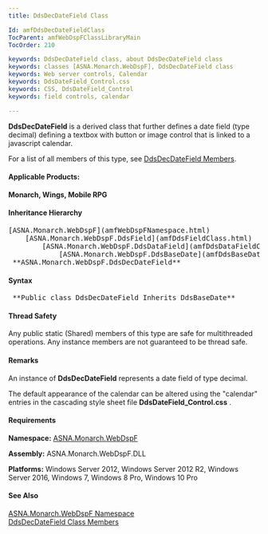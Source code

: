 ```yaml
---
title: DdsDecDateField Class

Id: amfDdsDecDateFieldClass
TocParent: amfWebDspFClassLibraryMain
TocOrder: 210

keywords: DdsDecDateField class, about DdsDecDateField class
keywords: classes [ASNA.Monarch.WebDspF], DdsDecDateField class
keywords: Web server controls, Calendar
keywords: DdsDateField_Control.css
keywords: CSS, DdsDateField_Control
keywords: field controls, calendar

---
```


**DdsDecDateField** is a derived class that further defines a date field (type decimal) defining a textbox with button or image control that is linked to a javascript calendar.

For a list of all members of this type, see [ DdsDecDateField Members](amfDdsDateFieldClassMembers.html).

#### Applicable Products:
**Monarch, Wings, Mobile RPG** 
<!--mine -->

#### Inheritance Hierarchy
<pre>[ASNA.Monarch.WebDspF](amfWebDspFNamespace.html)
    [ASNA.Monarch.WebDspF.DdsField](amfDdsFieldClass.html)
        [ASNA.Monarch.WebDspF.DdsDataField](amfDdsDataFieldClass.html)
            [ASNA.Monarch.WebDspF.DdsBaseDate](amfDdsBaseDateClass.html)
 **ASNA.Monarch.WebDspF.DdsDecDateField** </pre>

#### Syntax
<pre class="prettyprint"> **Public class DdsDecDateField Inherits DdsBaseDate** </pre>

#### Thread Safety
Any public static (Shared) members of this type are safe for multithreaded operations. Any instance members are not guaranteed to be thread safe.

#### Remarks
An instance of **DdsDecDateField** represents a date field of type decimal.

The default appearance of the calendar can be altered using the "calendar" entries in the cascading style sheet file **DdsDateField_Control.css** .
<!-- -->

#### Requirements
**Namespace:** [ASNA.Monarch.WebDspF](amfWebDspFNamespace.html)

**Assembly:** ASNA.Monarch.WebDspF.DLL

**Platforms:** Windows Server 2012, Windows Server 2012 R2, Windows Server 2016, Windows 7, Windows 8 Pro, Windows 10 Pro

#### See Also
[ ASNA.Monarch.WebDspF Namespace](amfWebDspFNamespace.html) <br /> [ DdsDecDateField Class Members](amfDdsDecDateFieldClassMembers.html) 
<!-- last one -->

